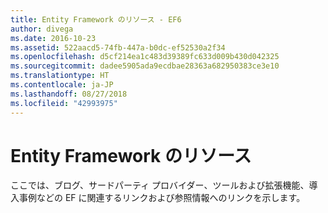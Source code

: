```yaml
---
title: Entity Framework のリソース - EF6
author: divega
ms.date: 2016-10-23
ms.assetid: 522aacd5-74fb-447a-b0dc-ef52530a2f34
ms.openlocfilehash: d5cf214ea1c483d39389fc633d009b430d042325
ms.sourcegitcommit: dadee5905ada9ecdbae28363a682950383ce3e10
ms.translationtype: HT
ms.contentlocale: ja-JP
ms.lasthandoff: 08/27/2018
ms.locfileid: "42993975"
---
```

# <a name="entity-framework-resources"></a>Entity Framework のリソース
ここでは、ブログ、サードパーティ プロバイダー、ツールおよび拡張機能、導入事例などの EF に関連するリンクおよび参照情報へのリンクを示します。
